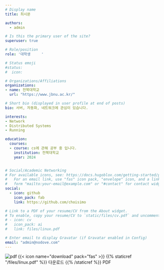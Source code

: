 ```yaml
---
# Display name
title: 최시몬

authors:
  - admin

# Is this the primary user of the site?
superuser: true

# Role/position
role: '대학생     '

# Status emoji
#status:
#  icon: 

# Organizations/Affiliations
organizations:
- name: 전북대학교 
  url: "https://www.jbnu.ac.kr/"                                                   

# Short bio (displayed in user profile at end of posts)
bio: 서버, 자동화, 네트워크에 관심이 있습니다.

interests:
- Network
- Distributed Systems
- Running

education:
  courses:
  - course: cs에 관해 공부 중 입니다.
    institution: 전북대학교
    year: 2024


# Social/Academic Networking
# For available icons, see: https://docs.hugoblox.com/getting-started/page-builder/#icons
#   For an email link, use "fas" icon pack, "envelope" icon, and a link in the
#   form "mailto:your-email@example.com" or "#contact" for contact widget.
social:
  - icon: github
    icon_pack: fab
    link: https://github.com/choisimo

# Link to a PDF of your resume/CV from the About widget.
# To enable, copy your resume/CV to `static/files/cv.pdf` and uncomment the lines below.
# - icon: cv
#   icon_pack: ai
#   link: files/linux.pdf

# Enter email to display Gravatar (if Gravatar enabled in Config)
email: "admin@nodove.com"
---
```


![pdf](/icons/file-earmark-pdf.svg)
{{< icon name="download" pack="fas" >}} {{% staticref "/files/linux.pdf" %}} 다운로드 {{% /staticref %}} PDF